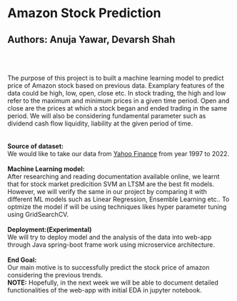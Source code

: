 # Amazon Stock Prediction
## Authors: Anuja Yawar, Devarsh Shah
<br>
<br>

The purpose of this project is to built a machine learning model to predict price of Amazon stock based on previous data. Examplary features of the data could be high, low, open,
close etc. In stock trading, the high and low refer to the maximum and minimum prices in a given time period. Open and close are the prices at which a stock began and ended trading in the same period. We will also be considering fundamental parameter such as dividend cash flow liquidity, liability at the given period of time.   
<br><br>
**Source of dataset:** 
<br> We would like to take our data from [Yahoo Finance](https://finance.yahoo.com/quote/AMZN/history?fr=sycsrp_catchall) from year 1997 to 2022. 
<br><br>
**Machine Learning model:** <br>
After researching and reading documentation available online, we learnt that for stock market predicition SVM an LTSM are the best fit models. However, we will verify the same in our project by comparing it with different ML models such as Linear Regression, Ensemble Learning etc..
To optmize the model if will be using techniques likes hyper parameter tuning using GridSearchCV. 
<br><br>
**Deployment:(Experimental)** <br> We will try to deploy model and the analysis of the data into web-app through Java spring-boot frame work using microservice architecture.
<br><br>
**End Goal:** <br> Our main motive is to successfully predict the stock price of amazon considering the previous trends.
<br>
**NOTE:**
Hopefully, in the next week we will be able to document detailed functionalities of the web-app with initial EDA in jupyter notebook. 

